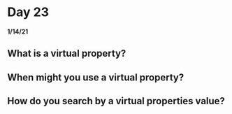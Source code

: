 # Day 23
__1/14/21__

## What is a virtual property?

## When might you use a virtual property?

## How do you search by a virtual properties value?

